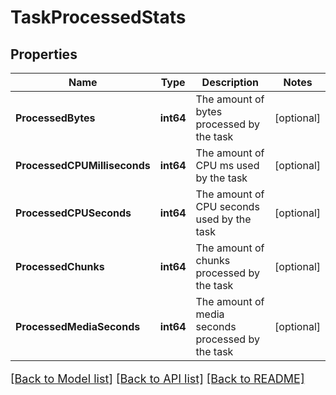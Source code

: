 # TaskProcessedStats

## Properties

Name | Type | Description | Notes
------------ | ------------- | ------------- | -------------
**ProcessedBytes** | **int64** | The amount of bytes processed by the task | [optional] 
**ProcessedCPUMilliseconds** | **int64** | The amount of CPU ms used by the task | [optional] 
**ProcessedCPUSeconds** | **int64** | The amount of CPU seconds used by the task | [optional] 
**ProcessedChunks** | **int64** | The amount of chunks processed by the task | [optional] 
**ProcessedMediaSeconds** | **int64** | The amount of media seconds processed by the task | [optional] 

[[Back to Model list]](../README.md#documentation-for-models) [[Back to API list]](../README.md#documentation-for-api-endpoints) [[Back to README]](../README.md)

<style>
     p, ul, ol, li { font-size: 18px !important;}
</style>


